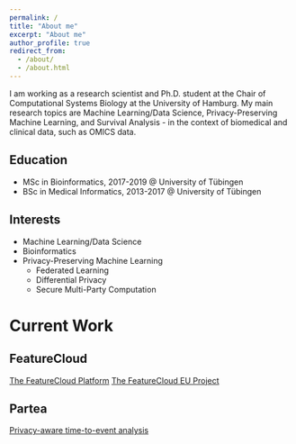 ```yaml
---
permalink: /
title: "About me"
excerpt: "About me"
author_profile: true
redirect_from: 
  - /about/
  - /about.html
---
```


I am working as a research scientist and Ph.D. student at the Chair of Computational Systems Biology at the University of Hamburg. My main research topics are Machine Learning/Data Science, Privacy-Preserving Machine Learning, and Survival Analysis - in the context of biomedical and clinical data, such as OMICS data.

## Education
- MSc in Bioinformatics, 2017-2019 @ University of Tübingen
- BSc in Medical Informatics, 2013-2017 @ University of Tübingen

## Interests
- Machine Learning/Data Science
- Bioinformatics
- Privacy-Preserving Machine Learning
    - Federated Learning
    - Differential Privacy
    - Secure Multi-Party Computation

# Current Work

## FeatureCloud
[The FeatureCloud Platform](https://featurecloud.ai/)
[The FeatureCloud EU Project](https://featurecloud.eu/)

## Partea
[Privacy-aware time-to-event analysis](https://exbio.wzw.tum.de/partea/)


